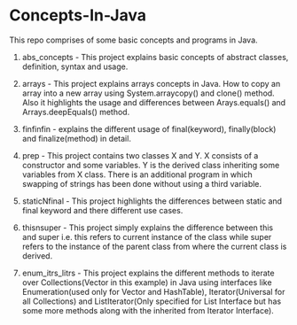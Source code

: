 # Concepts-In-Java
This repo comprises of some basic concepts and programs in Java.

1. abs_concepts - This project explains basic concepts of abstract classes, definition, syntax and usage.

2. arrays - This project explains arrays concepts in Java. How to copy an array into a new array using 
System.arraycopy() and clone() method. Also it highlights the usage and differences between Arays.equals() and Arrays.deepEquals() method.

3. finfinfin - explains the different usage of final(keyword), finally(block) and finalize(method) in detail.

4. prep - This project contains two classes X and Y. X consists of a constructor and some variables. Y is the derived class inheriting some variables from X class. 
There is an additional program in which swapping of strings has been done without using a third variable. 

5. staticNfinal - This project highlights the differences between static and final keyword and there different use cases.

6. thisnsuper - This project simply explains the difference between this and super i.e. this refers to current instance of the class 
while super refers to the instance of the parent class from where the current class is derived.

7. enum_itrs_litrs - This project explains the different methods to iterate over Collections(Vector in this example) in Java using interfaces like Enumeration(used only for Vector and HashTable), Iterator(Universal for all Collections) and ListIterator(Only specified for List Interface but has some more methods along with the inherited from Iterator Interface).


